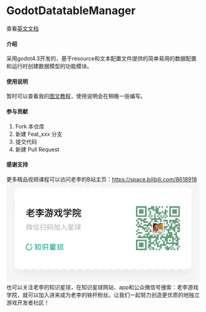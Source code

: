 # GodotDatatableManager

查看[英文文档](../README.md)

#### 介绍

采用godot4.3开发的，基于resource和文本配置文件提供的简单易用的数据配置和运行时创建数据模型的功能模块。

#### 使用说明

暂时可以查看我的[图文教程](https://docs.qq.com/doc/p/19f4731c161aca8d2fa5b8c0b0fd48ecb5fc57f2)，使用说明会在稍晚一些编写。

#### 参与贡献

1.  Fork 本仓库
2.  新建 Feat_xxx 分支
3.  提交代码
4.  新建 Pull Request

#### 感谢支持

更多精品视频课程可以访问老李的B站主页：https://space.bilibili.com/8618918
![老李游戏学院](知识星球-二维码.jpg)
也可以关注老李的知识星球，在知识星球网站、app和公众微信号搜索：老李游戏学院，就可以加入进来成为老李的铁杆粉丝。让我们一起努力创造更优质的地独立游戏开发者社区！